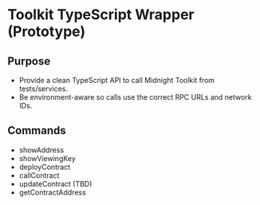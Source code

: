 # Toolkit TypeScript Wrapper (Prototype)

## Purpose
- Provide a clean TypeScript API to call Midnight Toolkit from tests/services.
- Be environment-aware so calls use the correct RPC URLs and network IDs.


## Commands
- showAddress
- showViewingKey
- deployContract
- callContract
- updateContract (TBD)
- getContractAddress
